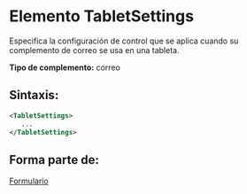 
# Elemento TabletSettings
Especifica la configuración de control que se aplica cuando su complemento de correo se usa en una tableta.

 **Tipo de complemento:** correo


## Sintaxis:


```XML
<TabletSettings>
   ...
</TabletSettings>
```


## Forma parte de:

[Formulario](../../reference/manifest/form.md)

